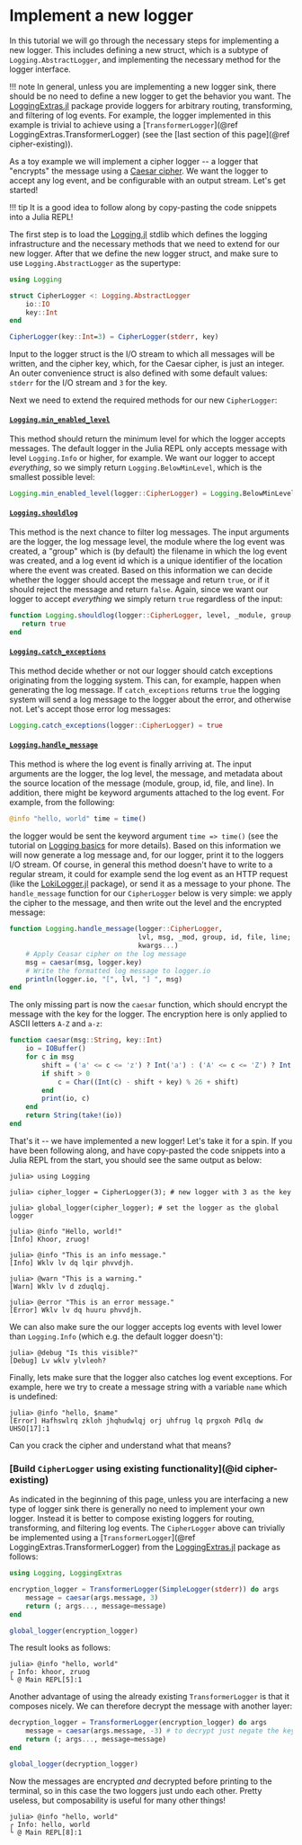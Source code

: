 # Implement a new logger

In this tutorial we will go through the necessary steps for implementing a new logger.
This includes defining a new struct, which is a subtype of `Logging.AbstractLogger`,
and implementing the necessary method for the logger interface.

!!! note
    In general, unless you are implementing a new logger sink, there should be no need
    to define a new logger to get the behavior you want. The [LoggingExtras.jl](@ref)
    package provide loggers for arbitrary routing, transforming, and filtering of log
    events. For example, the logger implemented in this example is trivial to achieve
    using a [`TransformerLogger`](@ref LoggingExtras.TransformerLogger)
    (see the [last section of this page](@ref cipher-existing)).

As a toy example we will implement a cipher logger -- a logger that "encrypts" the message
using a [Caesar cipher](https://en.wikipedia.org/wiki/Caesar_cipher). We want the logger to
accept any log event, and be configurable with an output stream. Let's get started!

!!! tip
    It is a good idea to follow along by copy-pasting the code snippets into a Julia REPL!

The first step is to load the [Logging.jl](@ref) stdlib which defines the logging
infrastructure and the necessary methods that we need to extend for our new logger.
After that we define the new logger struct, and make sure to use `Logging.AbstractLogger`
as the supertype:

```julia
using Logging

struct CipherLogger <: Logging.AbstractLogger
    io::IO
    key::Int
end

CipherLogger(key::Int=3) = CipherLogger(stderr, key)
```

Input to the logger struct is the I/O stream to which all messages will be written, and
the cipher key, which, for the Caesar cipher, is just an integer. An outer convenience
struct is also defined with some default values: `stderr` for the I/O stream and `3` for
the key.

Next we need to extend the required methods for our new `CipherLogger`:

#### [`Logging.min_enabled_level`](@ref)

This method should return the minimum level for which the logger accepts messages.
The default logger in the Julia REPL only accepts message with level `Logging.Info`
or higher, for example. We want our logger to accept *everything*, so we simply return
`Logging.BelowMinLevel`, which is the smallest possible level:

```julia
Logging.min_enabled_level(logger::CipherLogger) = Logging.BelowMinLevel
```

#### [`Logging.shouldlog`](@ref)

This method is the next chance to filter log messages. The input arguments are the
logger, the log message level, the module where the log event was created, a "group"
which is (by default) the filename in which the log event was created, and a log
event id which is a unique identifier of the location where the event was created.
Based on this information we can decide whether the logger should accept the message
and return `true`, or if it should reject the message and return `false`.
Again, since we want our logger to accept *everything* we simply return `true` regardless
of the input:

```julia
function Logging.shouldlog(logger::CipherLogger, level, _module, group, id)
   return true
end
```

#### [`Logging.catch_exceptions`](@ref)

This method decide whether or not our logger should catch exceptions originating
from the logging system. This can, for example, happen when generating the log message.
If `catch_exceptions` returns `true` the logging system will send a log message to
the logger about the error, and otherwise not. Let's accept those error log messages:

```julia
Logging.catch_exceptions(logger::CipherLogger) = true
```

#### [`Logging.handle_message`](@ref)

This method is where the log event is finally arriving at. The input arguments are the
logger, the log level, the message, and metadata about the source location of the message
(module, group, id, file, and line). In addition, there might be keyword arguments attached
to the log event. For example, from the following:

```julia
@info "hello, world" time = time()
```

the logger would be sent the keyword argument `time => time()` (see the tutorial on
[Logging basics](@ref) for more details). Based on this information we will now
generate a log message and, for our logger, print it to the loggers I/O stream. Of course,
in general this method doesn't  have to write to a regular stream, it could for example
send the log event as an HTTP request (like the [LokiLogger.jl](@ref) package), or send it as a
message to your phone.
The `handle_message` function for our `CipherLogger` below is very simple: we apply
the cipher to the message, and then write out the level and the encrypted message:

```julia
function Logging.handle_message(logger::CipherLogger,
                                lvl, msg, _mod, group, id, file, line;
                                kwargs...)
    # Apply Ceasar cipher on the log message
    msg = caesar(msg, logger.key)
    # Write the formatted log message to logger.io
    println(logger.io, "[", lvl, "] ", msg)
end
```

The only missing part is now the `caesar` function, which should encrypt the message with
the key for the logger. The encryption here is only applied to ASCII letters `A-Z` and `a-z`:

```julia
function caesar(msg::String, key::Int)
    io = IOBuffer()
    for c in msg
        shift = ('a' <= c <= 'z') ? Int('a') : ('A' <= c <= 'Z') ? Int('A') : 0
        if shift > 0
            c = Char((Int(c) - shift + key) % 26 + shift)
        end
        print(io, c)
    end
    return String(take!(io))
end
```

That's it -- we have implemented a new logger! Let's take it for a spin. If you have been
following along, and have copy-pasted the code snippets into a Julia REPL from the start,
you should see the same output as below:

```julia-repl
julia> using Logging

julia> cipher_logger = CipherLogger(3); # new logger with 3 as the key

julia> global_logger(cipher_logger); # set the logger as the global logger

julia> @info "Hello, world!"
[Info] Khoor, zruog!

julia> @info "This is an info message."
[Info] Wklv lv dq lqir phvvdjh.

julia> @warn "This is a warning."
[Warn] Wklv lv d zduqlqj.

julia> @error "This is an error message."
[Error] Wklv lv dq huuru phvvdjh.
```

We can also make sure the our logger accepts log events with level lower than `Logging.Info`
(which e.g. the default logger doesn't):

```julia-repl
julia> @debug "Is this visible?"
[Debug] Lv wklv ylvleoh?
```

Finally, lets make sure that the logger also catches log event exceptions. For example,
here we try to create a message string with a variable `name` which is undefined:

```julia-repl
julia> @info "hello, $name"
[Error] Hafhswlrq zkloh jhqhudwlqj orj uhfrug lq prgxoh Pdlq dw UHSO[17]:1
```

Can you crack the cipher and understand what that means?


### [Build `CipherLogger` using existing functionality](@id cipher-existing)

As indicated in the beginning of this page, unless you are interfacing a new type of logger
sink there is generally no need to implement your own logger. Instead it is better to
compose existing loggers for routing, transforming, and filtering log events. The
`CipherLogger` above can trivially be implemented using a
[`TransformerLogger`](@ref LoggingExtras.TransformerLogger) from the
[LoggingExtras.jl](@ref) package as follows:

```julia
using Logging, LoggingExtras

encryption_logger = TransformerLogger(SimpleLogger(stderr)) do args
    message = caesar(args.message, 3)
    return (; args..., message=message)
end

global_logger(encryption_logger)
```

The result looks as follows:
```julia-repl
julia> @info "hello, world"
┌ Info: khoor, zruog
└ @ Main REPL[5]:1
```

Another advantage of using the already existing `TransformerLogger` is that it composes
nicely. We can therefore decrypt the message with another layer:

```julia
decryption_logger = TransformerLogger(encryption_logger) do args
    message = caesar(args.message, -3) # to decrypt just negate the key
    return (; args..., message=message)
end

global_logger(decryption_logger)
```

Now the messages are encrypted *and* decrypted before printing to the terminal, so in this
case the two loggers just undo each other. Pretty useless, but composability is useful
for many other things!

```julia-repl
julia> @info "hello, world"
┌ Info: hello, world
└ @ Main REPL[8]:1
```

